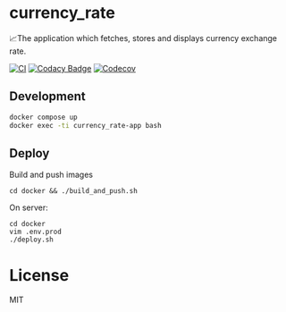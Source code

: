 # currency_rate

📈The application which fetches, stores and displays currency exchange rate.

[![CI](https://drone.rezerbit.com/api/badges/rezerbit/currency_rate/status.svg "")](https://drone.rezerbit.com/rezerbit/currency_rate)
[![Codacy Badge](https://api.codacy.com/project/badge/Grade/cd32e7974e814ba38512bf4942c4f984)](https://www.codacy.com/app/rezerbit/currency_rate?utm_source=github.com&amp;utm_medium=referral&amp;utm_content=rezerbit/currency_rate&amp;utm_campaign=Badge_Grade)
[![Codecov](https://codecov.io/gh/rezerbit/currency_rate/branch/master/graph/badge.svg)](https://codecov.io/gh/rezerbit/currency_rate)

## Development

```bash
docker compose up
docker exec -ti currency_rate-app bash
```

## Deploy

Build and push images

```
cd docker && ./build_and_push.sh
```

On server:

```
cd docker
vim .env.prod
./deploy.sh
```

# License
MIT
